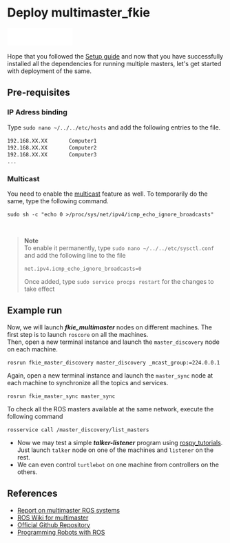 # Deploy multimaster_fkie
<img src="../assets/img/ROS_logo.png" alt="drawing" height="40"/>

Hope that you followed the [Setup guide](/multimaster/SETUP.md) and now that you have successfully installed all the dependencies for running multiple masters, let's get started with deployment of the same.
## Pre-requisites
### IP Adress binding
Type `sudo nano ~/../../etc/hosts` and add the following entries to the file.
```
192.168.XX.XX       Computer1
192.168.XX.XX       Computer2
192.168.XX.XX       Computer3
... 
```
### Multicast
You need to enable the [multicast](https://manpages.ubuntu.com/manpages/jammy/man4/multicast.4freebsd.html#:~:text=Multicast%20routing%20is%20used%20to,of%20the%20same%20data%20packets.) feature as well. To temporarily do the same, type the following command.
```
sudo sh -c "echo 0 >/proc/sys/net/ipv4/icmp_echo_ignore_broadcasts"
```
<br>

> **Note**  
> To enable it permanently, type `sudo nano ~/../../etc/sysctl.conf` and add the following line to the file
> ```
> net.ipv4.icmp_echo_ignore_broadcasts=0
> ```
> Once added, type `sudo service procps restart` for the changes to take effect
## Example run
Now, we will launch ***fkie_multimaster*** nodes on different machines. The first step is to launch `roscore` on all the machines.  
Then, open a new terminal instance and launch the `master_discovery` node on each machine.
```
rosrun fkie_master_discovery master_discovery _mcast_group:=224.0.0.1
```
Again, open a new terminal instance and launch the `master_sync` node at each machine to synchronize all the topics and services.
```
rosrun fkie_master_sync master_sync
```
To check all the ROS masters available at the same network, execute the following command
```
rosservice call /master_discovery/list_masters
```
- Now we may test a simple ***talker-listener*** program using [rospy_tutorials](http://wiki.ros.org/rospy_tutorials). Just launch `talker` node on one of the machines and `listener` on the rest.
- We can even control `turtlebot` on one machine from controllers on the others.
## References
- [Report on multimaster ROS systems](https://digital.csic.es/bitstream/10261/133333/1/ROS-systems.pdf)
- [ROS Wiki for multimaster](http://wiki.ros.org/multimaster_fkie)  
- [Official Github Repository](https://github.com/fkie/multimaster_fkie)  
- [Programming Robots with ROS](../Programming_Robots_with_ROS.pdf)
